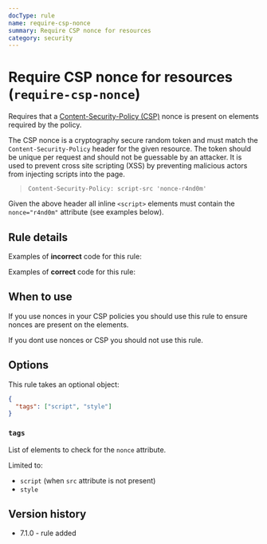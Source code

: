 ```yaml
---
docType: rule
name: require-csp-nonce
summary: Require CSP nonce for resources
category: security
---
```


# Require CSP nonce for resources (`require-csp-nonce`)

Requires that a [Content-Security-Policy (CSP)][mdn-csp] nonce is present on elements required by the policy.

The CSP nonce is a cryptography secure random token and must match the `Content-Security-Policy` header for the given resource.
The token should be unique per request and should not be guessable by an attacker.
It is used to prevent cross site scripting (XSS) by preventing malicious actors from injecting scripts into the page.

> `Content-Security-Policy: script-src 'nonce-r4nd0m'`

Given the above header all inline `<script>` elements must contain the `nonce="r4nd0m"` attribute (see examples below).

[mdn-csp]: https://developer.mozilla.org/en-US/docs/Web/HTTP/CSP

## Rule details

Examples of **incorrect** code for this rule:

<validate name="incorrect" rules="require-csp-nonce">
	<script>
		doFancyStuff();
	</script>
</validate>

Examples of **correct** code for this rule:

<validate name="correct" rules="require-csp-nonce">
	<script nonce="r4nd0m">
		doFancyStuff();
	</script>
</validate>

## When to use

If you use nonces in your CSP policies you should use this rule to ensure nonces are present on the elements.

If you dont use nonces or CSP you should not use this rule.

## Options

This rule takes an optional object:

```json
{
  "tags": ["script", "style"]
}
```

### `tags`

List of elements to check for the `nonce` attribute.

Limited to:

- `script` (when `src` attribute is not present)
- `style`

## Version history

- 7.1.0 - rule added
